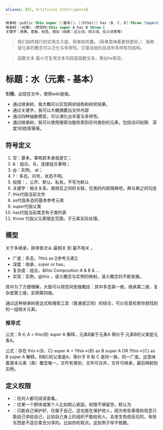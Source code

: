 ```yaml
---
aliases: [AI, Artificial Intelligence]
---
```


```java
继承树：public this super [[基本]]，[[Other]] has [B, C, D] throw [Super向上回溯(限定范围)/Any子元素(具体处理)]
继承树：<权限> <修饰符>this super A has B throw C
关键字：用典、意象、标签。相似（线索：近义词、同义词、反义词等等）
```

> 我们始终践行的实用主义是，简单和优雅。（简单意味着更快更好。）
> 我希望元素的概念可以泛化与多样性。它是自由的且具有多样性的结构。

> 函数文本
> 最小可复用文本句段是函数文本，类似tw条目。


# 标题：水（元素 - 基本）

**引用**，出现在文中，使用wiki链接。


- 通过继承树，我大概可以实现网状结构和树状结果。
- 通过关键字，我可以大概摘要出文件内容
- 通过四种抽象模型，可以演化出丰富与多样性。
- 通过继承树，我可以使用搜索功能检索到任何类别的元素，包括访问权限、深度1的检索等等。


## 符号定义

1. 空：基本。事物其本身就是它；
2. &：组合。与，连接组合事物；
3. @：实例。 at；
4. ?：多态。问号，状态不明。
5. 权限：<public><default><private>，公开、默认、私有。不写为默认<default>
6. 关键字：相关关系，类相互之间的关联，在类的内部用典吧，典与典之间勾连
7. this代指当前文件
8. as代指多态的基本参考元素
9. super代指父类
10. has代指当前类含有子类列表
11. throw 代指父元素限定范围，子元素实际处理。


## 模型

关于多继承，排序依次从 最相关 到 最不相关 。

- 广度：多态，?this as [[参考元素]]
- 深度：继承，super or has，
- 复杂度：组合，&this Composition A & B & ...
- 实现：实例，@this ，语义概念与实例的映射。语义概念的不断发展。

其中为了方便理解，大致可以用空间思维概括：其中多态第一维，继承第二维，复杂度第三维，实例第四维。

通过这种继承树表达式和搜索工具（普通或正则）的结合，可以任意检索你想找到的一组相关元素。



### 推导式

公式：B ∈ A = this{B} super A
解释，元素B属于元素A 等价于 元素B的父类是元素A。

公式：存在 this->{B，C} super A = ?this->{B} as B super A OR ?this->{C} as B super A
解释，B和C的父类是A，等价于 B 和 C 是同一族，同一广度。这意味着基本元素（类）概念唯一。文件有类别，文件可合并，文件可继承，最后映射到实例。

## 定义权限

- <public>：任何人都可阅读查看。
- <default>：仅某一个群体或某个人比如核心家庭。权限不填留空，默认为<default>
- <private>：只能自己保护好，仅属于自己，这也是在保护他人，因为有些事情和信息只能自己讲给自己，比如自己身上的组织不能给别人。会发生免疫反应的。有些东西是不适合拿去分享的。比如你的观点。这些例子举不胜数。